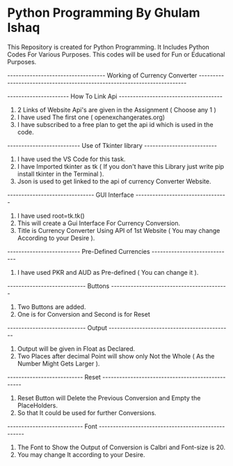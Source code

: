# Python Programming By Ghulam Ishaq
 This Repository is created for Python Programming. It Includes Python Codes For Various Purposes.
 This codes will be used for Fun or Educational Purposes.

 ----------------------------------- Working of Currency Converter -------------------------------------------------------------------------

---------------------- How To Link Api ------------------------------------- 
1. 2 Links of Website Api's are given in the Assignment ( Choose any 1 )
2. I have used The first one ( openexchangerates.org)
3. I have subscribed to a free plan to get the api id which is used in the code.

-------------------------- Use of Tkinter library --------------------------
1. I have used the VS Code for this task.
2. I have Imported tkinter as tk ( If you don't have this Library just write pip install tkinter in the Terminal ).
3. Json is used to get linked to the api of currency Converter Website.

------------------------------- GUI Interface ---------------------------------
1. I have used root=tk.tk()
2. This will create a Gui Interface For Currency Conversion.
3. Title is Currency Converter Using API of 1st Website ( You may change According to your Desire ).

-------------------------- Pre-Defined Currencies -----------------------------
1. I have used PKR and AUD as Pre-defined ( You can change it ).
 
---------------------------- Buttons ------------------------------------------
1. Two Buttons are added.
2. One is for Conversion and Second is for Reset

---------------------------- Output --------------------------------------------
1. Output will be given in Float as Declared.
2. Two Places after decimal Point will show only Not the Whole ( As the Number Might Gets Larger ).

--------------------------- Reset -------------------------------------------------
1. Reset Button will Delete the Previous Conversion and Empty the PlaceHolders.
2. So that It could be used for further Conversions.

--------------------------- Font ---------------------------------------------------
1. The Font to Show the Output of Conversion is Calbri and Font-size is 20.
2. You may change It according to your Desire.


